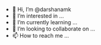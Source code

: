 - 👋 Hi, I’m @darshanamk
- 👀 I’m interested in ...
- 🌱 I’m currently learning ...
- 💞️ I’m looking to collaborate on ...
- 📫 How to reach me ...

<!---
darshanamk/darshanamk is a ✨ special ✨ repository because its `README.md` (this file) appears on your GitHub profile.
You can click the Preview link to take a look at your changes.
--->
